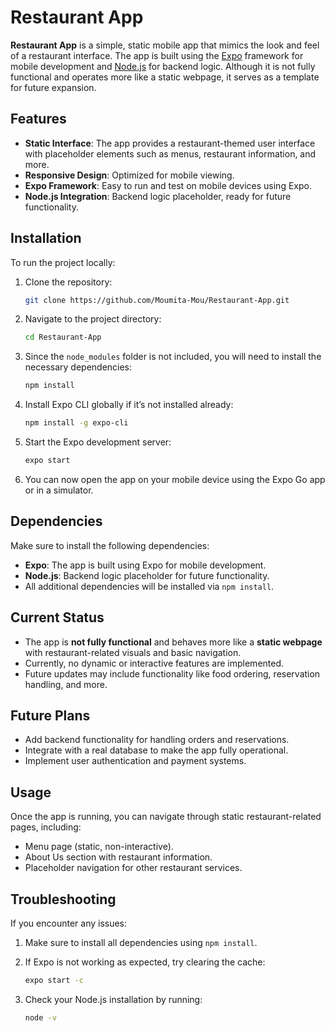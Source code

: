 
# Restaurant App

**Restaurant App** is a simple, static mobile app that mimics the look and feel of a restaurant interface. The app is built using the [Expo](https://expo.dev/) framework for mobile development and [Node.js](https://nodejs.org/) for backend logic. Although it is not fully functional and operates more like a static webpage, it serves as a template for future expansion.

## Features

- **Static Interface**: The app provides a restaurant-themed user interface with placeholder elements such as menus, restaurant information, and more.
- **Responsive Design**: Optimized for mobile viewing.
- **Expo Framework**: Easy to run and test on mobile devices using Expo.
- **Node.js Integration**: Backend logic placeholder, ready for future functionality.

## Installation

To run the project locally:

1. Clone the repository:

   ```bash
   git clone https://github.com/Moumita-Mou/Restaurant-App.git
   ```

2. Navigate to the project directory:

   ```bash
   cd Restaurant-App
   ```

3. Since the `node_modules` folder is not included, you will need to install the necessary dependencies:

   ```bash
   npm install
   ```

4. Install Expo CLI globally if it’s not installed already:

   ```bash
   npm install -g expo-cli
   ```

5. Start the Expo development server:

   ```bash
   expo start
   ```

6. You can now open the app on your mobile device using the Expo Go app or in a simulator.

## Dependencies

Make sure to install the following dependencies:

- **Expo**: The app is built using Expo for mobile development.
- **Node.js**: Backend logic placeholder for future functionality.
- All additional dependencies will be installed via `npm install`.

## Current Status

- The app is **not fully functional** and behaves more like a **static webpage** with restaurant-related visuals and basic navigation.
- Currently, no dynamic or interactive features are implemented.
- Future updates may include functionality like food ordering, reservation handling, and more.

## Future Plans

- Add backend functionality for handling orders and reservations.
- Integrate with a real database to make the app fully operational.
- Implement user authentication and payment systems.

## Usage

Once the app is running, you can navigate through static restaurant-related pages, including:

- Menu page (static, non-interactive).
- About Us section with restaurant information.
- Placeholder navigation for other restaurant services.

## Troubleshooting

If you encounter any issues:

1. Make sure to install all dependencies using `npm install`.
2. If Expo is not working as expected, try clearing the cache:

   ```bash
   expo start -c
   ```

3. Check your Node.js installation by running:

   ```bash
   node -v
   ```
